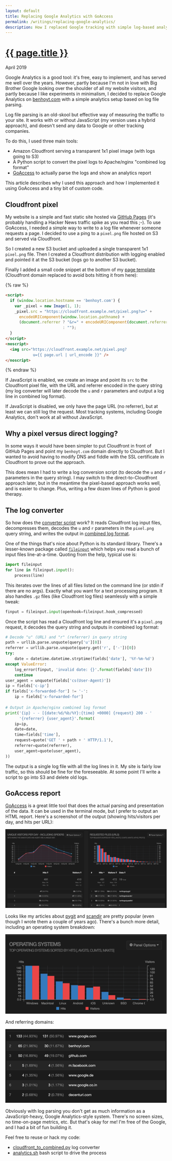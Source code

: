 ```yaml
---
layout: default
title: Replacing Google Analytics with GoAccess
permalink: /writings/replacing-google-analytics/
description: How I replaced Google tracking with simple log-based analytics on my personal website.
---
```

<h1><a href="{{ page.permalink }}">{{ page.title }}</a></h1>
<p class="subtitle">April 2019</p>


Google Analytics is a good tool: it's free, easy to implement, and has served me well over the years. However, partly because I'm not in love with Big Brother Google looking over the shoulder of all my website visitors, and partly because I like experiments in minimalism, I decided to replace Google Analytics on [benhoyt.com](https://benhoyt.com/) with a simple analytics setup based on log file parsing.

Log file parsing is an old-skool but effective way of measuring the traffic to your site. It works with or without JavaScript (my version uses a hybrid approach), and doesn't send any data to Google or other tracking companies.

To do this, I used three main tools:

* Amazon Cloudfront serving a transparent 1x1 pixel image (with logs going to S3)
* A Python script to convert the pixel logs to Apache/nginx "combined log format"
* [GoAccess](https://goaccess.io/) to actually parse the logs and show an analytics report

This article describes why I used this approach and how I implemented it using GoAccess and a tiny bit of custom code.


Cloudfront pixel
----------------

My website is a simple and fast static site hosted via [GitHub Pages](https://pages.github.com/) (it's probably handling a Hacker News traffic spike as you read this ;-). To use GoAccess, I needed a simple way to write to a log file whenever someone requests a page. I decided to use a ping to a `pixel.png` file hosted on S3 and served via Cloudfront.

So I created a new S3 bucket and uploaded a single transparent 1x1 `pixel.png` file. Then I created a Cloudfront distribution with logging enabled and pointed it at the S3 bucket (logs go to another S3 bucket).

Finally I added a small code snippet at the bottom of my [page template](https://github.com/benhoyt/benhoyt.github.com/blob/master/_layouts/default.html) (Cloudfront domain replaced to avoid bots hitting it from here):

{% raw %}
```html
<script>
  if (window.location.hostname == 'benhoyt.com') {
    var _pixel = new Image(1, 1);
    _pixel.src = "https://cloudfront.example.net/pixel.png?u=" +
      encodeURIComponent(window.location.pathname) +
      (document.referrer ? "&r=" + encodeURIComponent(document.referrer)
                         : "");
  }
</script>
<noscript>
  <img src="https://cloudfront.example.net/pixel.png?
            u={{ page.url | url_encode }}" />
</noscript>
```
{% endraw %}

If JavaScript is enabled, we create an image and point its `src` to the Cloudfront pixel file, with the URL and referrer encoded in the query string (my log converter will later decode the `u` and `r` parameters and output a log line in combined log format).

If JavaScript is disabled, we only have the page URL (no referrer), but at least we can still log the request. Most tracking systems, including Google Analytics, don't work at all without JavaScript.


Why a pixel versus direct logging?
----------------------------------

In some ways it would have been simpler to put Cloudfront in front of GitHub Pages and point my `benhoyt.com` domain directly to Cloudfront. But I wanted to avoid having to modify DNS and fiddle with the SSL certificate in Cloudfront to prove out the approach.

This does mean I had to write a log conversion script (to decode the `u` and `r` parameters in the query string). I may switch to the direct-to-Cloudfront approach later, but in the meantime the pixel-based approach works well, and is easier to change. Plus, writing a few dozen lines of Python is good therapy.


The log converter
-----------------

So how does the [converter script](https://github.com/benhoyt/benhoyt.github.com/blob/master/_scripts/cloudfront_to_combined.py) work? It reads Cloudfront log input files, decompresses them, decodes the `u` and `r` parameters in the `pixel.png` query string, and writes the output in [combined log format](http://fileformats.archiveteam.org/wiki/Combined_Log_Format).

One of the things that's nice about Python is its standard library. There's a lesser-known package called [`fileinput`](https://docs.python.org/3/library/fileinput.html) which helps you read a bunch of input files line-at-a-time. Quoting from the help, typical use is:

```python    
import fileinput
for line in fileinput.input():
    process(line)
```

This iterates over the lines of all files listed on the command line (or stdin if there are no args). Exactly what you want for a text processing program. It also handles `.gz` files (like Cloudfront log files) seamlessly with a simple tweak:

```python
finput = fileinput.input(openhook=fileinput.hook_compressed)
```

Once the script has read a Cloudfront log line and ensured it's a `pixel.png` request, it decodes the query string and outputs in combined log format:

```python
# Decode "u" (URL) and "r" (referrer) in query string
path = urllib.parse.unquote(query['u'][0])
referrer = urllib.parse.unquote(query.get('r', ['-'])[0])
try:
    date = datetime.datetime.strptime(fields['date'], '%Y-%m-%d')
except ValueError:
    log_error(finput, 'invalid date: {}'.format(fields['date']))
    continue
user_agent = unquote(fields['cs(User-Agent)'])
ip = fields['c-ip']
if fields['x-forwarded-for'] != '-':
    ip = fields['x-forwarded-for']

# Output in Apache/nginx combined log format
print('{ip} - - [{date:%d/%b/%Y}:{time} +0000] {request} 200 - '
      '{referrer} {user_agent}'.format(
    ip=ip,
    date=date,
    time=fields['time'],
    request=quote('GET ' + path + ' HTTP/1.1'),
    referrer=quote(referrer),
    user_agent=quote(user_agent),
))
```

The output is a single log file with all the log lines in it. My site is fairly low traffic, so this should be fine for the foreseeable. At some point I'll write a script to go into S3 and delete old logs.


GoAccess report
---------------

[GoAccess](https://goaccess.io/) is a great little tool that does the actual parsing and presentation of the data. It can be used in the terminal mode, but I prefer to output an HTML report. Here's a screenshot of the output (showing hits/visitors per day, and hits per URL):

![GoAccess HTML report - main](/images/goaccess-main.png)

Looks like my articles about [pygit](https://benhoyt.com/writings/pygit/) and [scandir](https://benhoyt.com/writings/scandir/) are pretty popular (even though I wrote them a couple of years ago). There's a bunch more detail, including an operating system breakdown:

![GoAccess HTML report - operating systems](/images/goaccess-os.png)

And referring domains:

![GoAccess HTML report - domains](/images/goaccess-domains.png)

Obviously with log parsing you don't get as much information as a JavaScript-heavy, Google Analytics-style system. There's no screen sizes, no time-on-page metrics, etc. But that's okay for me! I'm free of the Google, and I had a bit of fun building it.

Feel free to reuse or hack my code:

* [cloudfront_to_combined.py](https://github.com/benhoyt/benhoyt.github.com/blob/master/_scripts/cloudfront_to_combined.py) log converter
* [analytics.sh](https://github.com/benhoyt/benhoyt.github.com/blob/master/_scripts/analytics.sh) bash script to drive the process
